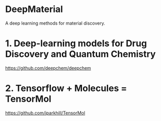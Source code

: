 # DeepMaterial
A deep learning methods for material discovery. 

# 1. Deep-learning models for Drug Discovery and Quantum Chemistry
https://github.com/deepchem/deepchem

# 2. Tensorflow + Molecules = TensorMol
https://github.com/jparkhill/TensorMol
